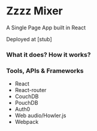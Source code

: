 # Zzzz Mixer
A Single Page App built in React

Deployed at [stub]

### What it does? How it works?

### Tools, APIs & Frameworks
- React
- React-router
- CouchDB
- PouchDB
- Auth0
- Web audio/Howler.js
- Webpack

